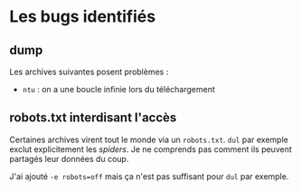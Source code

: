 # Les bugs identifiés

## dump

Les archives suivantes posent problèmes :

* `ntu` : on a une boucle infinie lors du téléchargement 

## robots.txt interdisant l'accès

Certaines archives virent tout le monde via un `robots.txt`. `dul` par exemple
exclut explicitement les *spiders*. Je ne comprends pas comment ils peuvent
partagés leur données du coup.

J'ai ajouté `-e robots=off` mais ça n'est pas suffisant pour `dul` par exemple.
